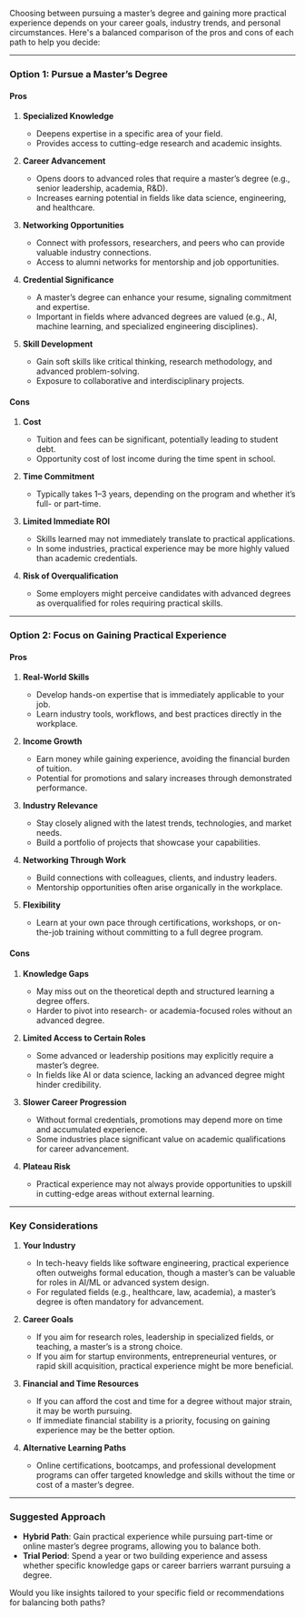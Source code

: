 Choosing between pursuing a master’s degree and gaining more practical experience depends on your career goals, industry trends, and personal circumstances. Here's a balanced comparison of the pros and cons of each path to help you decide:

---

### **Option 1: Pursue a Master’s Degree**

#### **Pros**
1. **Specialized Knowledge**
   - Deepens expertise in a specific area of your field.
   - Provides access to cutting-edge research and academic insights.

2. **Career Advancement**
   - Opens doors to advanced roles that require a master’s degree (e.g., senior leadership, academia, R&D).
   - Increases earning potential in fields like data science, engineering, and healthcare.

3. **Networking Opportunities**
   - Connect with professors, researchers, and peers who can provide valuable industry connections.
   - Access to alumni networks for mentorship and job opportunities.

4. **Credential Significance**
   - A master’s degree can enhance your resume, signaling commitment and expertise.
   - Important in fields where advanced degrees are valued (e.g., AI, machine learning, and specialized engineering disciplines).

5. **Skill Development**
   - Gain soft skills like critical thinking, research methodology, and advanced problem-solving.
   - Exposure to collaborative and interdisciplinary projects.

#### **Cons**
1. **Cost**
   - Tuition and fees can be significant, potentially leading to student debt.
   - Opportunity cost of lost income during the time spent in school.

2. **Time Commitment**
   - Typically takes 1–3 years, depending on the program and whether it’s full- or part-time.

3. **Limited Immediate ROI**
   - Skills learned may not immediately translate to practical applications.
   - In some industries, practical experience may be more highly valued than academic credentials.

4. **Risk of Overqualification**
   - Some employers might perceive candidates with advanced degrees as overqualified for roles requiring practical skills.

---

### **Option 2: Focus on Gaining Practical Experience**

#### **Pros**
1. **Real-World Skills**
   - Develop hands-on expertise that is immediately applicable to your job.
   - Learn industry tools, workflows, and best practices directly in the workplace.

2. **Income Growth**
   - Earn money while gaining experience, avoiding the financial burden of tuition.
   - Potential for promotions and salary increases through demonstrated performance.

3. **Industry Relevance**
   - Stay closely aligned with the latest trends, technologies, and market needs.
   - Build a portfolio of projects that showcase your capabilities.

4. **Networking Through Work**
   - Build connections with colleagues, clients, and industry leaders.
   - Mentorship opportunities often arise organically in the workplace.

5. **Flexibility**
   - Learn at your own pace through certifications, workshops, or on-the-job training without committing to a full degree program.

#### **Cons**
1. **Knowledge Gaps**
   - May miss out on the theoretical depth and structured learning a degree offers.
   - Harder to pivot into research- or academia-focused roles without an advanced degree.

2. **Limited Access to Certain Roles**
   - Some advanced or leadership positions may explicitly require a master’s degree.
   - In fields like AI or data science, lacking an advanced degree might hinder credibility.

3. **Slower Career Progression**
   - Without formal credentials, promotions may depend more on time and accumulated experience.
   - Some industries place significant value on academic qualifications for career advancement.

4. **Plateau Risk**
   - Practical experience may not always provide opportunities to upskill in cutting-edge areas without external learning.

---

### **Key Considerations**
1. **Your Industry**
   - In tech-heavy fields like software engineering, practical experience often outweighs formal education, though a master’s can be valuable for roles in AI/ML or advanced system design.
   - For regulated fields (e.g., healthcare, law, academia), a master’s degree is often mandatory for advancement.

2. **Career Goals**
   - If you aim for research roles, leadership in specialized fields, or teaching, a master’s is a strong choice.
   - If you aim for startup environments, entrepreneurial ventures, or rapid skill acquisition, practical experience might be more beneficial.

3. **Financial and Time Resources**
   - If you can afford the cost and time for a degree without major strain, it may be worth pursuing.
   - If immediate financial stability is a priority, focusing on gaining experience may be the better option.

4. **Alternative Learning Paths**
   - Online certifications, bootcamps, and professional development programs can offer targeted knowledge and skills without the time or cost of a master’s degree.

---

### Suggested Approach
- **Hybrid Path**: Gain practical experience while pursuing part-time or online master’s degree programs, allowing you to balance both.
- **Trial Period**: Spend a year or two building experience and assess whether specific knowledge gaps or career barriers warrant pursuing a degree.

Would you like insights tailored to your specific field or recommendations for balancing both paths?